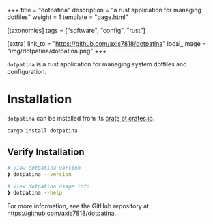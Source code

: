 +++
title = "dotpatina"
description = "a rust application for managing dotfiles"
weight = 1
template = "page.html"

[taxonomies]
tags = ["software", "config", "rust"]

[extra]
link_to = "https://github.com/axis7818/dotpatina"
local_image = "img/dotpatina/dotpatina.png"
+++

`dotpatina` is a rust application for managing system dotfiles and configuration.

# Installation

`dotpatina` can be installed from its [crate at crates.io](https://crates.io/crates/dotpatina).

```sh
cargo install dotpatina
```

## Verify Installation

```sh
# View dotpatina version
❱ dotpatina --version

# View dotpatina usage info
❱ dotpatina --help
```

For more information, see the GitHub repository at <https://github.com/axis7818/dotpatina>.
